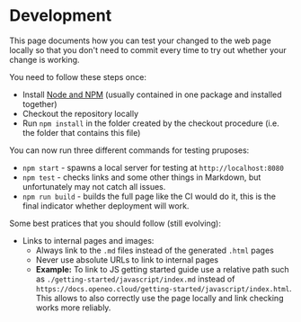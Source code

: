 # Development

This page documents how you can test your changed to the web page locally so that you don't need to commit every time to try out whether your change is working.

You need to follow these steps once:
* Install [Node and NPM](https://nodejs.org/en/) (usually contained in one package and installed together)
* Checkout the repository locally
* Run `npm install` in the folder created by the checkout procedure (i.e. the folder that contains this file)

You can now run three different commands for testing pruposes:
* `npm start` - spawns a local server for testing at `http://localhost:8080`
* `npm test` - checks links and some other things in Markdown, but unfortunately may not catch all issues.
* `npm run build` - builds the full page like the CI would do it, this is the final indicator whether deployment will work.

Some best pratices that you should follow (still evolving):
* Links to internal pages and images:
  * Always link to the `.md` files instead of the generated `.html` pages
  * Never use absolute URLs to link to internal pages
  * **Example:** To link to JS getting started guide use a relative path such as `./getting-started/javascript/index.md` instead of `https://docs.openeo.cloud/getting-started/javascript/index.html`. This allows to also correctly use the page locally and link checking works more reliably.
